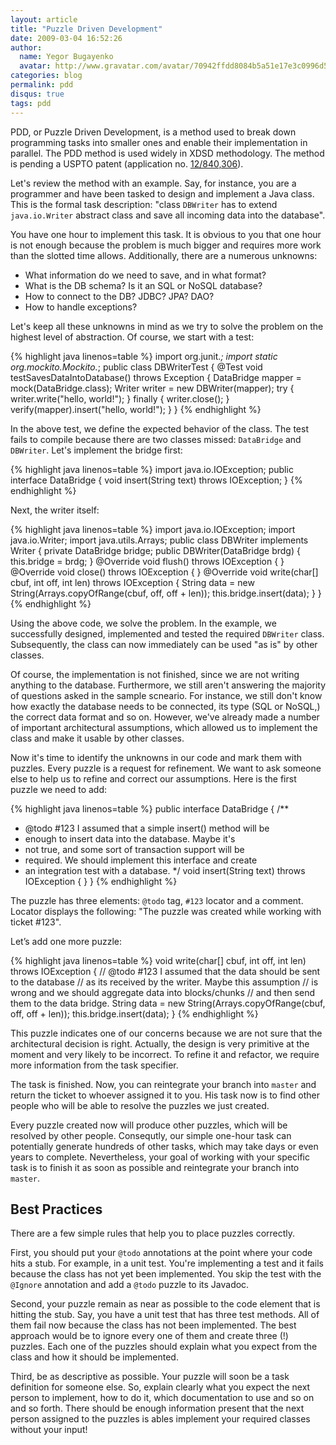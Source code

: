 ```yaml
---
layout: article
title: "Puzzle Driven Development"
date: 2009-03-04 16:52:26
author:
  name: Yegor Bugayenko
  avatar: http://www.gravatar.com/avatar/70942ffdd8084b5a51e17e3c0996d53c?s=300
categories: blog
permalink: pdd
disqus: true
tags: pdd
---
```


PDD, or Puzzle Driven Development, is a method used to break down programming tasks into
smaller ones and enable their implementation in parallel. The PDD method is used widely in XDSD methodology. The method is pending a USPTO patent (application no. [12/840,306](http://www.google.com/patents/US20120023476)).

Let's review the method with an example. Say, for instance, you are a programmer and have been tasked to design and implement a Java class. This is the formal task description: "class `DBWriter` has to extend `java.io.Writer`
abstract class and save all incoming data into the database".

You have one hour to implement this task. It is obvious to you that one hour is not enough because the problem is much bigger and requires more work than the slotted time allows. Additionally, there are a numerous unknowns:

 * What information do we need to save, and in what format?
 * What is the DB schema? Is it an SQL or NoSQL database?
 * How to connect to the DB? JDBC? JPA? DAO?
 * How to handle exceptions?

Let's keep all these unknowns in mind as we try to solve the problem on the highest level of abstraction. Of course, we start with a test:

{% highlight java linenos=table %}
import org.junit.*;
import static org.mockito.Mockito.*;
public class DBWriterTest {
  @Test
  void testSavesDataIntoDatabase() throws Exception {
    DataBridge mapper = mock(DataBridge.class);
    Writer writer = new DBWriter(mapper);
    try {
      writer.write("hello, world!");
    } finally {
      writer.close();
    }
    verify(mapper).insert("hello, world!");
  }
}
{% endhighlight %}

In the above test, we define the expected behavior of the class. The test fails to compile because there are two classes missed: `DataBridge` and `DBWriter`. Let's implement the bridge first:

{% highlight java linenos=table %}
import java.io.IOException;
public interface DataBridge {
  void insert(String text) throws IOException;
}
{% endhighlight %}

Next, the writer itself:

{% highlight java linenos=table %}
import java.io.IOException;
import java.io.Writer;
import java.utils.Arrays;
public class DBWriter implements Writer {
  private DataBridge bridge;
  public DBWriter(DataBridge brdg) {
    this.bridge = brdg;
  }
  @Override
  void flush() throws IOException {
  }
  @Override
  void close() throws IOException {
  }
  @Override
  void write(char[] cbuf, int off, int len) throws IOException {
    String data = new String(Arrays.copyOfRange(cbuf, off, off + len));
    this.bridge.insert(data);
  }
}
{% endhighlight %}

Using the above code, we solve the problem. In the example, we successfully designed, implemented and tested the required `DBWriter` class. Subsequently, the class can now immediately can be used "as is" by other classes.

Of course, the implementation is not finished, since we are not writing anything to the database. Furthermore, we still  aren't answering the majority of questions asked in the sample scneario. For instance, we still don't know how
exactly the database needs to be connected, its type (SQL or NoSQL,) the correct data format and so on. However, we've already made a number of important architectural assumptions, which allowed us to implement the class and make it usable by other classes.

Now it's time to identify the unknowns in our code and mark them with puzzles. Every puzzle is a request for refinement. We want to ask someone else to help us to refine and correct our assumptions. Here is the first puzzle we need to add:

{% highlight java linenos=table %}
public interface DataBridge {
  /**
   * @todo #123 I assumed that a simple insert() method will be
   *  enough to insert data into the database. Maybe it's
   *  not true, and some sort of transaction support will be
   *  required. We should implement this interface and create
   *  an integration test with a database.
   */
  void insert(String text) throws IOException {
  }
}
{% endhighlight %}

The puzzle has three elements: `@todo` tag, `#123` locator and a comment. Locator displays the following:
"The puzzle was created while working with ticket #123".

Let’s add one more puzzle:

{% highlight java linenos=table %}
void write(char[] cbuf, int off, int len) throws IOException {
  // @todo #123 I assumed that the data should be sent to the database
  //  as its received by the writer. Maybe this assumption
  //  is wrong and we should aggregate data into blocks/chunks
  //  and then send them to the data bridge.
  String data = new String(Arrays.copyOfRange(cbuf, off, off + len));
  this.bridge.insert(data);
}
{% endhighlight %}

This puzzle indicates one of our concerns because we are not sure that the architectural decision is right. Actually,
the design is very primitive at the moment and very likely to be incorrect. To refine it and refactor, we require more information from the task specifier. 

The task is finished. Now, you can reintegrate your branch into `master` and return the ticket to whoever assigned it to you. His task now is to find other people who will be able to resolve the puzzles we just created.

Every puzzle created now will produce other puzzles, which will be resolved by other people. Consequtly, our simple one-hour task can potentially generate hundreds of other tasks, which may take days or even years to complete. Nevertheless, your goal of working with your specific task is to finish it as soon as possible and reintegrate your branch into `master`.

## Best Practices

There are a few simple rules that help you to place puzzles correctly.

First, you should put your `@todo` annotations at the point where your code hits a stub. For example, in a unit test.
You're implementing a test and  it fails because the class has not yet been implemented. You skip the test with the `@Ignore` annotation and add a `@todo` puzzle to its Javadoc.

Second, your puzzle remain as near as possible to the code element that is hitting the stub. Say, you have a unit test that has three test methods. All of them fail now because the class has not been implemented. The best approach would be to ignore every one of them and create three (!) puzzles. Each one of the puzzles should explain what you expect from the class and how it should be implemented.

Third, be as descriptive as possible. Your puzzle will soon be a task definition for someone else. So, explain clearly what you expect the next person to implement, how to do it, which documentation to use and so on and so forth. There should be enough information present that the next person assigned to the puzzles is ables implement your required
classes without your input!

